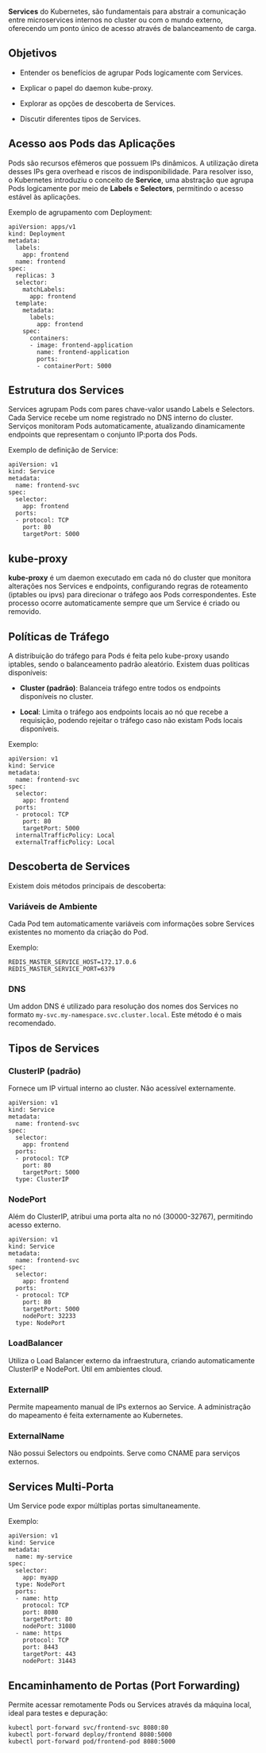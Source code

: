 **Services** do Kubernetes,  são fundamentais para abstrair a comunicação entre microservices internos no cluster ou com o mundo externo, oferecendo um ponto único de acesso através de balanceamento de carga.

## Objetivos

- Entender os benefícios de agrupar Pods logicamente com Services.
    
- Explicar o papel do daemon kube-proxy.
    
- Explorar as opções de descoberta de Services.
    
- Discutir diferentes tipos de Services.
    

## Acesso aos Pods das Aplicações

Pods são recursos efêmeros que possuem IPs dinâmicos. A utilização direta desses IPs gera overhead e riscos de indisponibilidade. Para resolver isso, o Kubernetes introduziu o conceito de **Service**, uma abstração que agrupa Pods logicamente por meio de **Labels** e **Selectors**, permitindo o acesso estável às aplicações.

Exemplo de agrupamento com Deployment:

```
apiVersion: apps/v1
kind: Deployment
metadata:
  labels:
    app: frontend
  name: frontend
spec:
  replicas: 3
  selector:
    matchLabels:
      app: frontend
  template:
    metadata:
      labels:
        app: frontend
    spec:
      containers:
      - image: frontend-application
        name: frontend-application
        ports:
        - containerPort: 5000
```

## Estrutura dos Services

Services agrupam Pods com pares chave-valor usando Labels e Selectors. Cada Service recebe um nome registrado no DNS interno do cluster. Serviços monitoram Pods automaticamente, atualizando dinamicamente endpoints que representam o conjunto IP:porta dos Pods.

Exemplo de definição de Service:

```
apiVersion: v1
kind: Service
metadata:
  name: frontend-svc
spec:
  selector:
    app: frontend
  ports:
  - protocol: TCP
    port: 80
    targetPort: 5000
```

## kube-proxy

**kube-proxy** é um daemon executado em cada nó do cluster que monitora alterações nos Services e endpoints, configurando regras de roteamento (iptables ou ipvs) para direcionar o tráfego aos Pods correspondentes. Este processo ocorre automaticamente sempre que um Service é criado ou removido.

## Políticas de Tráfego

A distribuição do tráfego para Pods é feita pelo kube-proxy usando iptables, sendo o balanceamento padrão aleatório. Existem duas políticas disponíveis:

- **Cluster (padrão)**: Balanceia tráfego entre todos os endpoints disponíveis no cluster.
    
- **Local**: Limita o tráfego aos endpoints locais ao nó que recebe a requisição, podendo rejeitar o tráfego caso não existam Pods locais disponíveis.
    

Exemplo:

```
apiVersion: v1
kind: Service
metadata:
  name: frontend-svc
spec:
  selector:
    app: frontend
  ports:
  - protocol: TCP
    port: 80
    targetPort: 5000
  internalTrafficPolicy: Local
  externalTrafficPolicy: Local
```

## Descoberta de Services

Existem dois métodos principais de descoberta:

### Variáveis de Ambiente

Cada Pod tem automaticamente variáveis com informações sobre Services existentes no momento da criação do Pod.

Exemplo:

```
REDIS_MASTER_SERVICE_HOST=172.17.0.6
REDIS_MASTER_SERVICE_PORT=6379
```

### DNS

Um addon DNS é utilizado para resolução dos nomes dos Services no formato `my-svc.my-namespace.svc.cluster.local`. Este método é o mais recomendado.

## Tipos de Services

### ClusterIP (padrão)

Fornece um IP virtual interno ao cluster. Não acessível externamente.

```
apiVersion: v1
kind: Service
metadata:
  name: frontend-svc
spec:
  selector:
    app: frontend
  ports:
  - protocol: TCP
    port: 80
    targetPort: 5000
  type: ClusterIP
```

### NodePort

Além do ClusterIP, atribui uma porta alta no nó (30000-32767), permitindo acesso externo.

```
apiVersion: v1
kind: Service
metadata:
  name: frontend-svc
spec:
  selector:
    app: frontend
  ports:
  - protocol: TCP
    port: 80
    targetPort: 5000
    nodePort: 32233
  type: NodePort
```

### LoadBalancer

Utiliza o Load Balancer externo da infraestrutura, criando automaticamente ClusterIP e NodePort. Útil em ambientes cloud.

### ExternalIP

Permite mapeamento manual de IPs externos ao Service. A administração do mapeamento é feita externamente ao Kubernetes.

### ExternalName

Não possui Selectors ou endpoints. Serve como CNAME para serviços externos.

## Services Multi-Porta

Um Service pode expor múltiplas portas simultaneamente.

Exemplo:

```
apiVersion: v1
kind: Service
metadata:
  name: my-service
spec:
  selector:
    app: myapp
  type: NodePort
  ports:
  - name: http
    protocol: TCP
    port: 8080
    targetPort: 80
    nodePort: 31080
  - name: https
    protocol: TCP
    port: 8443
    targetPort: 443
    nodePort: 31443
```

## Encaminhamento de Portas (Port Forwarding)

Permite acessar remotamente Pods ou Services através da máquina local, ideal para testes e depuração:

```
kubectl port-forward svc/frontend-svc 8080:80
kubectl port-forward deploy/frontend 8080:5000
kubectl port-forward pod/frontend-pod 8080:5000
```
